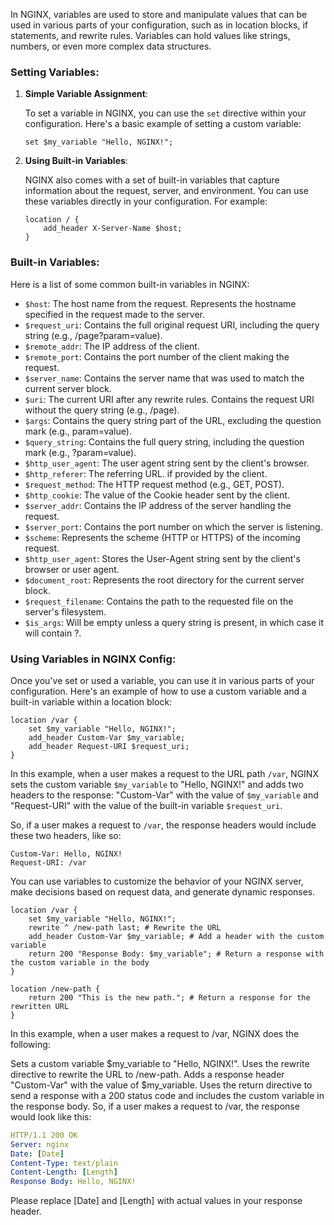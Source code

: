 In NGINX, variables are used to store and manipulate values that can be used in various parts of your configuration, such as in location blocks, if statements, and rewrite rules. Variables can hold values like strings, numbers, or even more complex data structures.

### Setting Variables:

1. **Simple Variable Assignment**:

   To set a variable in NGINX, you can use the `set` directive within your configuration. Here's a basic example of setting a custom variable:

   ```nginx
   set $my_variable "Hello, NGINX!";
   ```

2. **Using Built-in Variables**:

   NGINX also comes with a set of built-in variables that capture information about the request, server, and environment. You can use these variables directly in your configuration. For example:

   ```nginx
   location / {
       add_header X-Server-Name $host;
   }
   ```

### Built-in Variables:

Here is a list of some common built-in variables in NGINX:

- `$host`: The host name from the request. Represents the hostname specified in the request made to the server.
- `$request_uri`: Contains the full original request URI, including the query string (e.g., /page?param=value).
- `$remote_addr`: The IP address of the client.
- `$remote_port`: Contains the port number of the client making the request.
- `$server_name`:  Contains the server name that was used to match the current server block.
- `$uri`: The current URI after any rewrite rules. Contains the request URI without the query string (e.g., /page).
- `$args`: Contains the query string part of the URL, excluding the question mark (e.g., param=value).
- `$query_string`: Contains the full query string, including the question mark (e.g., ?param=value).
- `$http_user_agent`: The user agent string sent by the client's browser.
- `$http_referer`: The referring URL. if provided by the client.
- `$request_method`: The HTTP request method (e.g., GET, POST).
- `$http_cookie`: The value of the Cookie header sent by the client.
- `$server_addr`: Contains the IP address of the server handling the request.
- `$server_port`: Contains the port number on which the server is listening.
- `$scheme`: Represents the scheme (HTTP or HTTPS) of the incoming request.
- `$http_user_agent`: Stores the User-Agent string sent by the client's browser or user agent.
- `$document_root`: Represents the root directory for the current server block.
- `$request_filename`: Contains the path to the requested file on the server's filesystem.
- `$is_args`: Will be empty unless a query string is present, in which case it will contain ?.

### Using Variables in NGINX Config:

Once you've set or used a variable, you can use it in various parts of your configuration. Here's an example of how to use a custom variable and a built-in variable within a location block:

```nginx
location /var {
    set $my_variable "Hello, NGINX!";
    add_header Custom-Var $my_variable;
    add_header Request-URI $request_uri;
}
```

In this example, when a user makes a request to the URL path `/var`, NGINX sets the custom variable `$my_variable` to "Hello, NGINX!" and adds two headers to the response: "Custom-Var" with the value of `$my_variable` and "Request-URI" with the value of the built-in variable `$request_uri`.

So, if a user makes a request to `/var`, the response headers would include these two headers, like so:

```
Custom-Var: Hello, NGINX!
Request-URI: /var
```

You can use variables to customize the behavior of your NGINX server, make decisions based on request data, and generate dynamic responses.

```nginx
location /var {
    set $my_variable "Hello, NGINX!";
    rewrite ^ /new-path last; # Rewrite the URL
    add_header Custom-Var $my_variable; # Add a header with the custom variable
    return 200 "Response Body: $my_variable"; # Return a response with the custom variable in the body
}

location /new-path {
    return 200 "This is the new path."; # Return a response for the rewritten URL
}
```
In this example, when a user makes a request to /var, NGINX does the following:

Sets a custom variable $my_variable to "Hello, NGINX!".
Uses the rewrite directive to rewrite the URL to /new-path.
Adds a response header "Custom-Var" with the value of $my_variable.
Uses the return directive to send a response with a 200 status code and includes the custom variable in the response body.
So, if a user makes a request to /var, the response would look like this:

```yaml
HTTP/1.1 200 OK
Server: nginx
Date: [Date]
Content-Type: text/plain
Content-Length: [Length]
Response Body: Hello, NGINX!
```
Please replace [Date] and [Length] with actual values in your response header.
